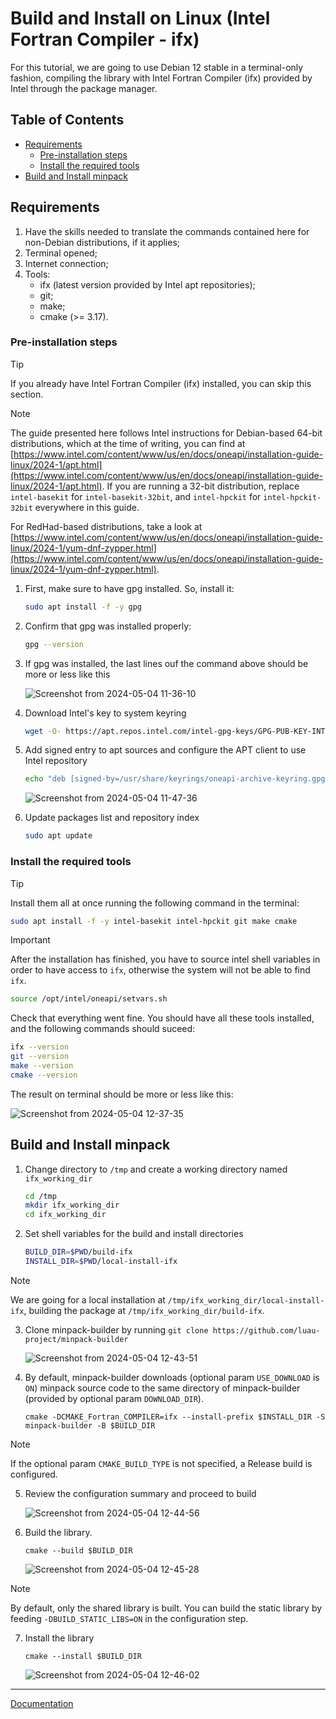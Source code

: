 # Build and Install on Linux (Intel Fortran Compiler - ifx)

For this tutorial, we are going to use Debian 12 stable in a terminal-only fashion, compiling the library with Intel Fortran Compiler (ifx) provided by Intel through the package manager.

## Table of Contents

* [Requirements](#requirements)
    * [Pre-installation steps](#pre-installation-steps)
    * [Install the required tools](#install-the-required-tools)
* [Build and Install minpack](#build-and-install-minpack)

## Requirements

1. Have the skills needed to translate the commands contained here for non-Debian distributions, if it applies;
2. Terminal opened;
3. Internet connection;
4. Tools:
   * ifx (latest version provided by Intel apt repositories);
   * git;
   * make;
   * cmake (>= 3.17).

### Pre-installation steps

> [!TIP]
>
> If you already have Intel Fortran Compiler (ifx) installed, you can skip this section.

> [!NOTE]
> 
> The guide presented here follows Intel instructions for Debian-based 64-bit distributions, which at the time of writing, you can find at [https://www.intel.com/content/www/us/en/docs/oneapi/installation-guide-linux/2024-1/apt.html](https://www.intel.com/content/www/us/en/docs/oneapi/installation-guide-linux/2024-1/apt.html). If you are running a 32-bit distribution, replace ```intel-basekit``` for ```intel-basekit-32bit```, and ```intel-hpckit``` for ```intel-hpckit-32bit``` everywhere in this guide.
> 
> For RedHad-based distributions, take a look at [https://www.intel.com/content/www/us/en/docs/oneapi/installation-guide-linux/2024-1/yum-dnf-zypper.html](https://www.intel.com/content/www/us/en/docs/oneapi/installation-guide-linux/2024-1/yum-dnf-zypper.html).

1. First, make sure to have gpg installed. So, install it:

    ```bash
    sudo apt install -f -y gpg
    ```

2. Confirm that gpg was installed properly:

    ```bash
    gpg --version
    ```

3. If gpg was installed, the last lines ouf the command above should be more or less like this

    ![Screenshot from 2024-05-04 11-36-10](https://github.com/luau-project/minpack-builder/assets/18295115/6e2b5ceb-77e1-42dc-9f41-a88c9342d73e)

4. Download Intel's key to system keyring

    ```bash
    wget -O- https://apt.repos.intel.com/intel-gpg-keys/GPG-PUB-KEY-INTEL-SW-PRODUCTS.PUB | gpg --dearmor | sudo tee /usr/share/keyrings/oneapi-archive-keyring.gpg > /dev/null
    ```

5. Add signed entry to apt sources and configure the APT client to use Intel repository 

    ```bash
    echo "deb [signed-by=/usr/share/keyrings/oneapi-archive-keyring.gpg] https://apt.repos.intel.com/oneapi all main" | sudo tee /etc/apt/sources.list.d/oneAPI.list
    ```
    
    ![Screenshot from 2024-05-04 11-47-36](https://github.com/luau-project/minpack-builder/assets/18295115/81634d13-7b78-4568-87a2-cce8e49399ae)

6. Update packages list and repository index

    ```bash
    sudo apt update
    ```

### Install the required tools

> [!TIP]
> 
> Install them all at once running the following command in the terminal:
> ```bash
> sudo apt install -f -y intel-basekit intel-hpckit git make cmake
> ```

> [!IMPORTANT]
> 
> After the installation has finished, you have to source intel shell variables in order to have access to ```ifx```, otherwise the system will not be able to find ```ifx```.
> 
> ```bash
> source /opt/intel/oneapi/setvars.sh
> ```

Check that everything went fine. You should have all these tools installed, and the following commands should suceed:

```bash
ifx --version
git --version
make --version
cmake --version
```

The result on terminal should be more or less like this:

![Screenshot from 2024-05-04 12-37-35](https://github.com/luau-project/minpack-builder/assets/18295115/29ec35bb-333a-4634-ac9c-888bf9e74809)


## Build and Install minpack

1. Change directory to ```/tmp``` and create a working directory named ```ifx_working_dir```
    ```bash
    cd /tmp
    mkdir ifx_working_dir
    cd ifx_working_dir
    ```
2. Set shell variables for the build and install directories
    ```bash
    BUILD_DIR=$PWD/build-ifx
    INSTALL_DIR=$PWD/local-install-ifx
    ```
> [!NOTE]
> 
> We are going for a local installation at ```/tmp/ifx_working_dir/local-install-ifx```, building the package at ```/tmp/ifx_working_dir/build-ifx```.

3. Clone minpack-builder by running ```git clone https://github.com/luau-project/minpack-builder```

    ![Screenshot from 2024-05-04 12-43-51](https://github.com/luau-project/minpack-builder/assets/18295115/c2bafde5-9fab-49e6-bb38-85996a91a3bf)

4. By default, minpack-builder downloads (optional param ```USE_DOWNLOAD``` is ```ON```) minpack source code to the same directory of minpack-builder (provided by optional param ```DOWNLOAD_DIR```).

    ```
    cmake -DCMAKE_Fortran_COMPILER=ifx --install-prefix $INSTALL_DIR -S minpack-builder -B $BUILD_DIR
    ```

> [!NOTE]
> 
> If the optional param ```CMAKE_BUILD_TYPE``` is not specified, a Release build is configured.

5. Review the configuration summary and proceed to build

    ![Screenshot from 2024-05-04 12-44-56](https://github.com/luau-project/minpack-builder/assets/18295115/5602010d-ba63-4e0a-a32c-14d0812e5695)

6. Build the library. 

    ```
    cmake --build $BUILD_DIR
    ```

    ![Screenshot from 2024-05-04 12-45-28](https://github.com/luau-project/minpack-builder/assets/18295115/88152fd4-fc28-41ca-8a5f-7aed67128b12)


> [!NOTE]
> 
> By default, only the shared library is built. You can build the static library by feeding ```-DBUILD_STATIC_LIBS=ON``` in the configuration step.

7. Install the library

    ```
    cmake --install $BUILD_DIR
    ```

    ![Screenshot from 2024-05-04 12-46-02](https://github.com/luau-project/minpack-builder/assets/18295115/e9591e67-ed59-4295-81b3-fceb50d46c04)

---
[Documentation](README.md)
